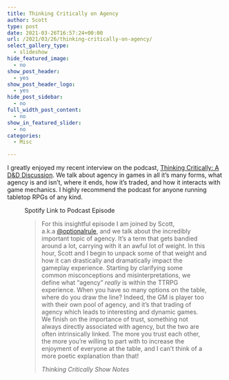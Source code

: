 ```yaml
---
title: Thinking Critically on Agency
author: Scott
type: post
date: 2021-03-26T16:57:24+00:00
url: /2021/03/26/thinking-critically-on-agency/
select_gallery_type:
  - slideshow
hide_featured_image:
  - no
show_post_header:
  - yes
show_post_header_logo:
  - yes
hide_post_sidebar:
  - no
full_width_post_content:
  - no
show_in_featured_slider:
  - no
categories:
  - Misc

---
```

I greatly enjoyed my recent interview on the podcast, <a href="https://www.thinkingcritically.co.uk/agency/" target="_blank" rel="noreferrer noopener">Thinking Critically: A D&D Discussion</a>. We talk about agency in games in all it&#8217;s many forms, what agency is and isn&#8217;t, where it ends, how it&#8217;s traded, and how it interacts with game mechanics. I highly recommend the podcast for anyone running tabletop RPGs of any kind. <figure class="wp-block-embed is-type-rich is-provider-spotify wp-block-embed-spotify">

<div class="wp-block-embed__wrapper">
</div><figcaption>Spotify Link to Podcast Episode</figcaption></figure> <figure class="wp-block-pullquote">

> For this insightful episode I am joined by Scott, a.k.a <a href="https://optionalrule.com/" target="_blank" rel="noreferrer noopener">@optionalrule</a>, and we talk about the incredibly important topic of agency. It&#8217;s a term that gets bandied around a lot, carrying with it an awful lot of weight. In this hour, Scott and I begin to unpack some of that weight and how it can drastically and dramatically impact the gameplay experience. Starting by clarifying some common misconceptions and misinterpretations, we define what &#8220;agency&#8221; _really_ is within the TTRPG experience. When you have so many options on the table, where do you draw the line? Indeed, the GM is player too with their own pool of agency, and it&#8217;s that trading of agency which leads to interesting and dynamic games. We finish on the importance of trust, something not always directly associated with agency, but the two are often intrinsically linked. The more you trust each other, the more you&#8217;re willing to part with to increase the enjoyment of everyone at the table, and I can&#8217;t think of a more poetic explanation than that!
> 
> <cite>Thinking Critically Show Notes</cite></figure>